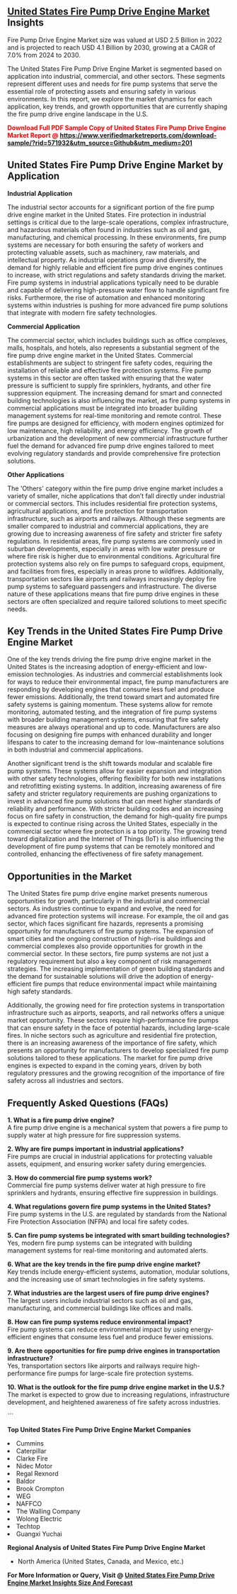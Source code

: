 <h2><a href="https://www.verifiedmarketreports.com/download-sample/?rid=571932&amp;utm_source=Github&amp;utm_medium=201" target="_blank">United States Fire Pump Drive Engine Market</a> Insights</h2><p>Fire Pump Drive Engine Market size was valued at USD 2.5 Billion in 2022 and is projected to reach USD 4.1 Billion by 2030, growing at a CAGR of 7.0% from 2024 to 2030.</p><p><p>The United States Fire Pump Drive Engine Market is segmented based on application into industrial, commercial, and other sectors. These segments represent different uses and needs for fire pump systems that serve the essential role of protecting assets and ensuring safety in various environments. In this report, we explore the market dynamics for each application, key trends, and growth opportunities that are currently shaping the fire pump drive engine landscape in the U.S.</p><p><strong><p><span class=""><span style="color: #ff0000;"><strong>Download Full PDF Sample Copy of United States Fire Pump Drive Engine Market Report</strong> @ </span><a href="https://www.verifiedmarketreports.com/download-sample/?rid=571932&amp;utm_source=Github&amp;utm_medium=201" target="_blank">https://www.verifiedmarketreports.com/download-sample/?rid=571932&amp;utm_source=Github&amp;utm_medium=201</a></span></p></strong></p><h2>United States Fire Pump Drive Engine Market by Application</h2><p><strong>Industrial Application</strong></p><p>The industrial sector accounts for a significant portion of the fire pump drive engine market in the United States. Fire protection in industrial settings is critical due to the large-scale operations, complex infrastructure, and hazardous materials often found in industries such as oil and gas, manufacturing, and chemical processing. In these environments, fire pump systems are necessary for both ensuring the safety of workers and protecting valuable assets, such as machinery, raw materials, and intellectual property. As industrial operations grow and diversify, the demand for highly reliable and efficient fire pump drive engines continues to increase, with strict regulations and safety standards driving the market. Fire pump systems in industrial applications typically need to be durable and capable of delivering high-pressure water flow to handle significant fire risks. Furthermore, the rise of automation and enhanced monitoring systems within industries is pushing for more advanced fire pump solutions that integrate with modern fire safety technologies.<p><strong>Commercial Application</strong></p><p>The commercial sector, which includes buildings such as office complexes, malls, hospitals, and hotels, also represents a substantial segment of the fire pump drive engine market in the United States. Commercial establishments are subject to stringent fire safety codes, requiring the installation of reliable and effective fire protection systems. Fire pump systems in this sector are often tasked with ensuring that the water pressure is sufficient to supply fire sprinklers, hydrants, and other fire suppression equipment. The increasing demand for smart and connected building technologies is also influencing the market, as fire pump systems in commercial applications must be integrated into broader building management systems for real-time monitoring and remote control. These fire pumps are designed for efficiency, with modern engines optimized for low maintenance, high reliability, and energy efficiency. The growth of urbanization and the development of new commercial infrastructure further fuel the demand for advanced fire pump drive engines tailored to meet evolving regulatory standards and provide comprehensive fire protection solutions.<p><strong>Other Applications</strong></p><p>The 'Others' category within the fire pump drive engine market includes a variety of smaller, niche applications that don’t fall directly under industrial or commercial sectors. This includes residential fire protection systems, agricultural applications, and fire protection for transportation infrastructure, such as airports and railways. Although these segments are smaller compared to industrial and commercial applications, they are growing due to increasing awareness of fire safety and stricter fire safety regulations. In residential areas, fire pump systems are commonly used in suburban developments, especially in areas with low water pressure or where fire risk is higher due to environmental conditions. Agricultural fire protection systems also rely on fire pumps to safeguard crops, equipment, and facilities from fires, especially in areas prone to wildfires. Additionally, transportation sectors like airports and railways increasingly deploy fire pump systems to safeguard passengers and infrastructure. The diverse nature of these applications means that fire pump drive engines in these sectors are often specialized and require tailored solutions to meet specific needs.<h2>Key Trends in the United States Fire Pump Drive Engine Market</h2><p>One of the key trends driving the fire pump drive engine market in the United States is the increasing adoption of energy-efficient and low-emission technologies. As industries and commercial establishments look for ways to reduce their environmental impact, fire pump manufacturers are responding by developing engines that consume less fuel and produce fewer emissions. Additionally, the trend toward smart and automated fire safety systems is gaining momentum. These systems allow for remote monitoring, automated testing, and the integration of fire pump systems with broader building management systems, ensuring that fire safety measures are always operational and up to code. Manufacturers are also focusing on designing fire pumps with enhanced durability and longer lifespans to cater to the increasing demand for low-maintenance solutions in both industrial and commercial applications. <p>Another significant trend is the shift towards modular and scalable fire pump systems. These systems allow for easier expansion and integration with other safety technologies, offering flexibility for both new installations and retrofitting existing systems. In addition, increasing awareness of fire safety and stricter regulatory requirements are pushing organizations to invest in advanced fire pump solutions that can meet higher standards of reliability and performance. With stricter building codes and an increasing focus on fire safety in construction, the demand for high-quality fire pumps is expected to continue rising across the United States, especially in the commercial sector where fire protection is a top priority. The growing trend toward digitalization and the Internet of Things (IoT) is also influencing the development of fire pump systems that can be remotely monitored and controlled, enhancing the effectiveness of fire safety management.<h2>Opportunities in the Market</h2><p>The United States fire pump drive engine market presents numerous opportunities for growth, particularly in the industrial and commercial sectors. As industries continue to expand and evolve, the need for advanced fire protection systems will increase. For example, the oil and gas sector, which faces significant fire hazards, represents a promising opportunity for manufacturers of fire pump systems. The expansion of smart cities and the ongoing construction of high-rise buildings and commercial complexes also provide opportunities for growth in the commercial sector. In these sectors, fire pump systems are not just a regulatory requirement but also a key component of risk management strategies. The increasing implementation of green building standards and the demand for sustainable solutions will drive the adoption of energy-efficient fire pumps that reduce environmental impact while maintaining high safety standards. <p>Additionally, the growing need for fire protection systems in transportation infrastructure such as airports, seaports, and rail networks offers a unique market opportunity. These sectors require high-performance fire pumps that can ensure safety in the face of potential hazards, including large-scale fires. In niche sectors such as agriculture and residential fire protection, there is an increasing awareness of the importance of fire safety, which presents an opportunity for manufacturers to develop specialized fire pump solutions tailored to these applications. The market for fire pump drive engines is expected to expand in the coming years, driven by both regulatory pressures and the growing recognition of the importance of fire safety across all industries and sectors.<h2>Frequently Asked Questions (FAQs)</h2><p><strong>1. What is a fire pump drive engine?</strong><br> A fire pump drive engine is a mechanical system that powers a fire pump to supply water at high pressure for fire suppression systems.</p><p><strong>2. Why are fire pumps important in industrial applications?</strong><br> Fire pumps are crucial in industrial applications for protecting valuable assets, equipment, and ensuring worker safety during emergencies.</p><p><strong>3. How do commercial fire pump systems work?</strong><br> Commercial fire pump systems deliver water at high pressure to fire sprinklers and hydrants, ensuring effective fire suppression in buildings.</p><p><strong>4. What regulations govern fire pump systems in the United States?</strong><br> Fire pump systems in the U.S. are regulated by standards from the National Fire Protection Association (NFPA) and local fire safety codes.</p><p><strong>5. Can fire pump systems be integrated with smart building technologies?</strong><br> Yes, modern fire pump systems can be integrated with building management systems for real-time monitoring and automated alerts.</p><p><strong>6. What are the key trends in the fire pump drive engine market?</strong><br> Key trends include energy-efficient systems, automation, modular solutions, and the increasing use of smart technologies in fire safety systems.</p><p><strong>7. What industries are the largest users of fire pump drive engines?</strong><br> The largest users include industrial sectors such as oil and gas, manufacturing, and commercial buildings like offices and malls.</p><p><strong>8. How can fire pump systems reduce environmental impact?</strong><br> Fire pump systems can reduce environmental impact by using energy-efficient engines that consume less fuel and produce fewer emissions.</p><p><strong>9. Are there opportunities for fire pump drive engines in transportation infrastructure?</strong><br> Yes, transportation sectors like airports and railways require high-performance fire pumps for large-scale fire protection systems.</p><p><strong>10. What is the outlook for the fire pump drive engine market in the U.S.?</strong><br> The market is expected to grow due to increasing regulations, infrastructure development, and heightened awareness of fire safety across industries.</p>```</p><p><strong>Top United States Fire Pump Drive Engine Market Companies</strong></p><div data-test-id=""><p><li>Cummins</li><li> Caterpillar</li><li> Clarke Fire</li><li> Nidec Motor</li><li> Regal Rexnord</li><li> Baldor</li><li> Brook Crompton</li><li> WEG</li><li> NAFFCO</li><li> The Walling Company</li><li> Wolong Electric</li><li> Techtop</li><li> Guangxi Yuchai</li></p><div><strong>Regional Analysis of&nbsp;United States Fire Pump Drive Engine Market</strong></div><ul><li dir="ltr"><p dir="ltr">North America&nbsp;(United States, Canada, and Mexico, etc.)</p></li></ul><p><strong>For More Information or Query, Visit @&nbsp;</strong><strong><a href="https://www.verifiedmarketreports.com/product/fire-pump-drive-engine-market/?utm_source=Github&amp;utm_medium=201" target="_blank">United States Fire Pump Drive Engine Market Insights Size And Forecast</a></strong></p></div>
